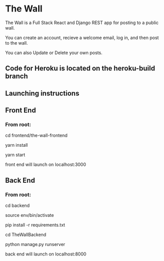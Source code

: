 # The Wall

The Wall is a Full Stack React and Django REST app for posting to a public wall.

You can create an account, recieve a welcome email, log in, and then post to the wall.

You can also Update or Delete your own posts.

## Code for Heroku is located on the heroku-build branch

## Launching instructions

## Front End    
### From root:
cd frontend/the-wall-frontend 

yarn install

yarn start

front end will launch on localhost:3000


## Back End
### From root:
cd backend

source env/bin/activate

pip install -r requirements.txt

cd TheWallBackend

python manage.py runserver

back end will launch on localhost:8000